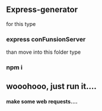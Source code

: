## Express-generator

for this
type
### express conFunsionServer
than move into this folder
type 

### npm i

## wooohooo, just run it....
#### make some web requests....
